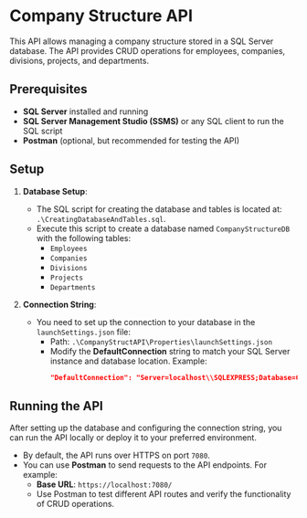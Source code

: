 # Company Structure API

This API allows managing a company structure stored in a SQL Server database. The API provides CRUD operations for employees, companies, divisions, projects, and departments.

## Prerequisites

- **SQL Server** installed and running
- **SQL Server Management Studio (SSMS)** or any SQL client to run the SQL script
- **Postman** (optional, but recommended for testing the API)

## Setup

1. **Database Setup**:
   - The SQL script for creating the database and tables is located at:  
     `.\CreatingDatabaseAndTables.sql`.
   - Execute this script to create a database named `CompanyStructureDB` with the following tables:
     - `Employees`
     - `Companies`
     - `Divisions`
     - `Projects`
     - `Departments`
   
2. **Connection String**:
   - You need to set up the connection to your database in the `launchSettings.json` file:
     - Path: `.\CompanyStructAPI\Properties\launchSettings.json`
     - Modify the **DefaultConnection** string to match your SQL Server instance and database location. Example:
       ```json
       "DefaultConnection": "Server=localhost\\SQLEXPRESS;Database=CompanyStructureDB;Trusted_Connection=True;TrustServerCertificate=True;"
       ```

## Running the API

After setting up the database and configuring the connection string, you can run the API locally or deploy it to your preferred environment.

- By default, the API runs over HTTPS on port `7080`.
- You can use **Postman** to send requests to the API endpoints. For example:
  - **Base URL**: `https://localhost:7080/`
  - Use Postman to test different API routes and verify the functionality of CRUD operations.


